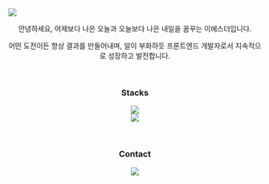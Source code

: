 <img src="https://capsule-render.vercel.app/api?type=venom&height=300&color=F5D38C&text=An%20egg&desc=hatches&fontAlign=43&descAlignY=67&descSize=17&descAlign=47&fontColor=ffffff&stroke=F5D38C&strokeWidth=1" />

<article align="center">
  <p align="center">안녕하세요, 어제보다 나은 오늘과 오늘보다 나은 내일을 꿈꾸는 이에스더입니다.</p>
  
  <p align="center">어떤 도전이든 항상 결과를 만들어내며, 알이 부화하듯 프론트엔드 개발자로서 지속적으로 성장하고 발전합니다.</p>
</article>

<br>

<p align='center'>
  <h3 align='center'>Stacks</h3>
  <p align="center">
    <a href="https://skillicons.dev">
     <img src="https://skillicons.dev/icons?i=js,ts,html,css" />
    </a>
    <br>
    <a href="https://skillicons.dev">
     <img src="https://skillicons.dev/icons?i=react,nextjs,tailwind,styledcomponents" />
    </a>
  </p>
</p>

<br>

<p align='center'>
  <h3 align='center'>Contact</h3>
  <p align="center">
    <a href="mailto:orodae@gmail.com">
     <img src="https://skillicons.dev/icons?i=gmail" />
    </a>
  </p>
</p>
